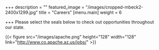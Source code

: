 +++
description = ""
featured_image = "/images/cropped-mbeck2-2400x1299.jpg"
title = "Careers"
[menu.main]
weight = 6

+++
Please select the seals below to check out opportunities throughout our state.

{{< figure src="/images/apache.png" height="128" width="128" link="http://www.co.apache.az.us/jobs/" >}}